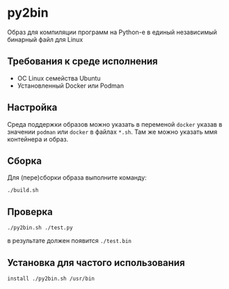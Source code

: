 # py2bin

Образ для компиляции программ на Python-е в единый независимый бинарный файл для Linux

## Требования к среде исполнения

* ОС Linux семейства Ubuntu
* Установленный Docker или Podman

## Настройка

Среда поддержки образов можно указать в переменой `docker` указав в значении `podman` или `docker` в файлах `*.sh`.
Там же можно указать ммя контейнера и образ.


## Сборка

Для (пере)сборки образа выполните команду:

```
./build.sh
```
## Проверка

```
./py2bin.sh ./test.py
```
в результате должен появится `./test.bin`

## Установка для частого использования

```
install ./py2bin.sh /usr/bin
```